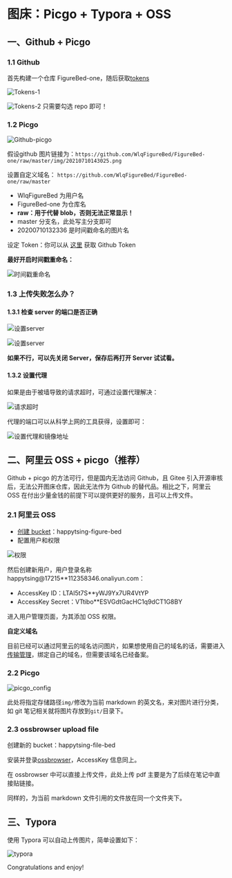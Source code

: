# 图床：Picgo + Typora + OSS


## 一、Github + Picgo

### 1.1 Github

首先构建一个仓库 FigureBed-one，随后获取[tokens](https://github.com/settings/tokens)

![Tokens-1](https://happytsing-figure-bed.oss-cn-hangzhou.aliyuncs.com/picgo/20200722121343.png)

![Tokens-2](https://happytsing-figure-bed.oss-cn-hangzhou.aliyuncs.com/picgo/20200722121356.png)
只需要勾选 repo 即可！

### 1.2 Picgo

![Github-picgo](https://happytsing-figure-bed.oss-cn-hangzhou.aliyuncs.com/picgo/20210710143025.png)

假设github 图片链接为：`https://github.com/WlqFigureBed/FigureBed-one/raw/master/img/20210710143025.png`

设置自定义域名： `https://github.com/WlqFigureBed/FigureBed-one/raw/master`

- WlqFigureBed 为用户名
- FigureBed-one 为仓库名
- **raw：用于代替 blob，否则无法正常显示！**
- master 分支名，此处写主分支即可
- 20200710132336 是时间戳命名的图片名

设定 Token：你可以从 [这里](https://github.com/settings/tokens) 获取 Github Token

**最好开启时间戳重命名：**

![时间戳重命名](https://happytsing-figure-bed.oss-cn-hangzhou.aliyuncs.com/picgo/20200722121435.png)

### 1.3 上传失败怎么办？

#### 1.3.1 检查 server 的端口是否正确

![设置server](https://happytsing-figure-bed.oss-cn-hangzhou.aliyuncs.com/picgo/20210710143428.png)

![设置server](https://happytsing-figure-bed.oss-cn-hangzhou.aliyuncs.com/picgo/20210710143426.png)

**如果不行，可以先关闭 Server，保存后再打开 Server 试试看。**

#### 1.3.2 设置代理

如果是由于被墙导致的请求超时，可通过设置代理解决：

![请求超时](https://happytsing-figure-bed.oss-cn-hangzhou.aliyuncs.com/picgo/202112021644114.png)

代理的端口可以从科学上网的工具获得，设置即可：

![设置代理和镜像地址](https://happytsing-figure-bed.oss-cn-hangzhou.aliyuncs.com/picgo/202112021640030.png)

## 二、阿里云 OSS + picgo（推荐）

Github + picgo 的方法可行，但是国内无法访问 Github，且 Gitee 引入开源审核后，无法公开图床仓库，因此无法作为 Github 的替代品。相比之下，阿里云 OSS 在付出少量金钱的前提下可以提供更好的服务，且可以上传文件。

### 2.1 阿里云 OSS

- [创建 bucket](https://oss.console.aliyun.com/bucket)：happytsing-figure-bed
- 配置用户和权限

![权限](https://happytsing-figure-bed.oss-cn-hangzhou.aliyuncs.com/picgo/权限.png)

然后创建新用户，用户登录名称 happytsing@17215\*\*112358346.onaliyun.com：

- AccessKey ID：LTAI5t7S\*\*yWJ9Yx7UR4VtYP
- AccessKey Secret：VTtibo\*\*ESVGdtGacHC1q9dCT1G8BY

进入用户管理页面，为其添加 OSS 权限。

**自定义域名**

目前已经可以通过阿里云的域名访问图片，如果想使用自己的域名的话，需要进入[传输管理](https://oss.console.aliyun.com/bucket/oss-cn-hangzhou/happytsing-figure-bed/transfer)，绑定自己的域名，但需要该域名已经备案。

### 2.2 Picgo

![picgo_config](https://happytsing-figure-bed.oss-cn-hangzhou.aliyuncs.com/picgo/picgo_config.png)

此处将指定存储路径`img/`修改为当前 markdown 的英文名，来对图片进行分类，如 git 笔记相关就将图片存放到`git/`目录下。

### 2.3 ossbrowser upload file

创建新的 bucket：happytsing-file-bed

安装并登录[ossbrowser](https://help.aliyun.com/document_detail/209974.html?spm=5176.8465980.toolkit.4.4e701450BNoqNV)，AccessKey 信息同上。

在 ossbrowser 中可以直接上传文件，此处上传 pdf 主要是为了后续在笔记中直接贴链接。

同样的，为当前 markdown 文件引用的文件放在同一个文件夹下。

## 三、Typora

使用 Typora 可以自动上传图片，简单设置如下：

![typora](https://happytsing-figure-bed.oss-cn-hangzhou.aliyuncs.com/picgo/20200722121415.png)

Congratulations and enjoy!
